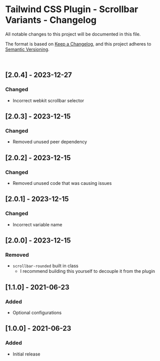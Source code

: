 # Tailwind CSS Plugin - Scrollbar Variants - Changelog

All notable changes to this project will be documented in this file.

The format is based on [Keep a Changelog](https://keepachangelog.com/en/1.0.0/),
and this project adheres to [Semantic Versioning](https://semver.org/spec/v2.0.0.html).

<br />

## [2.0.4] - 2023-12-27

### Changed

- Incorrect webkit scrollbar selector

## [2.0.3] - 2023-12-15

### Changed

- Removed unused peer dependency

## [2.0.2] - 2023-12-15

### Changed

- Removed unused code that was causing issues

## [2.0.1] - 2023-12-15

### Changed

- Incorrect variable name

## [2.0.0] - 2023-12-15

### Removed

- `scrollbar-rounded` built in class
  - I recommend building this yourself to decouple it from the plugin

## [1.1.0] - 2021-06-23

### Added

- Optional configurations

## [1.0.0] - 2021-06-23

### Added

- Initial release
